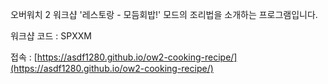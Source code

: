 오버워치 2 워크샵 '레스토랑 - 모듬회밥!' 모드의 조리법을 소개하는 프로그램입니다.

워크샵 코드 : SPXXM

접속 : [https://asdf1280.github.io/ow2-cooking-recipe/](https://asdf1280.github.io/ow2-cooking-recipe/)
